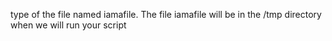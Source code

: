 type of the file named iamafile. The file iamafile will be in the /tmp directory when we will run your script 
